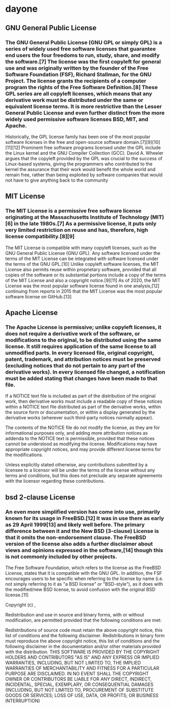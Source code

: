 # dayone
## GNU General Public License
### The GNU General Public License (GNU GPL or simply GPL) is a series of widely used free software licenses that guarantee end users the four freedoms to run, study, share, and modify the software.[7] The license was the first copyleft for general use and was originally written by the founder of the Free Software Foundation (FSF), Richard Stallman, for the GNU Project. The license grants the recipients of a computer program the rights of the Free Software Definition.[8] These GPL series are all copyleft licenses, which means that any derivative work must be distributed under the same or equivalent license terms. It is more restrictive than the Lesser General Public License and even further distinct from the more widely used permissive software licenses BSD, MIT, and Apache.

Historically, the GPL license family has been one of the most popular software licenses in the free and open-source software domain.[7][9][10][11][12] Prominent free software programs licensed under the GPL include the Linux kernel and the GNU Compiler Collection (GCC). David A. Wheeler argues that the copyleft provided by the GPL was crucial to the success of Linux-based systems, giving the programmers who contributed to the kernel the assurance that their work would benefit the whole world and remain free, rather than being exploited by software companies that would not have to give anything back to the community

## MIT License
### The MIT License is a permissive free software license originating at the Massachusetts Institute of Technology (MIT)[6] in the late 1980s.[7] As a permissive license, it puts only very limited restriction on reuse and has, therefore, high license compatibility.[8][9]

The MIT License is compatible with many copyleft licenses, such as the GNU General Public License (GNU GPL). Any software licensed under the terms of the MIT License can be integrated with software licensed under the terms of the GNU GPL.[10] Unlike copyleft software licenses, the MIT License also permits reuse within proprietary software, provided that all copies of the software or its substantial portions include a copy of the terms of the MIT License and also a copyright notice.[9][11] As of 2020, the MIT License was the most popular software license found in one analysis,[12] continuing from reports in 2015 that the MIT License was the most popular software license on GitHub.[13]
## Apache License
### The Apache License is permissive; unlike copyleft licenses, it does not require a derivative work of the software, or modifications to the original, to be distributed using the same license. It still requires application of the same license to all unmodified parts. In every licensed file, original copyright, patent, trademark, and attribution notices must be preserved (excluding notices that do not pertain to any part of the derivative works). In every licensed file changed, a notification must be added stating that changes have been made to that file.

If a NOTICE text file is included as part of the distribution of the original work, then derivative works must include a readable copy of these notices within a NOTICE text file distributed as part of the derivative works, within the source form or documentation, or within a display generated by the derivative works (wherever such third-party notices normally appear).

The contents of the NOTICE file do not modify the license, as they are for informational purposes only, and adding more attribution notices as addenda to the NOTICE text is permissible, provided that these notices cannot be understood as modifying the license. Modifications may have appropriate copyright notices, and may provide different license terms for the modifications.

Unless explicitly stated otherwise, any contributions submitted by a licensee to a licensor will be under the terms of the license without any terms and conditions, but this does not preclude any separate agreements with the licensor regarding these contributions.
## bsd 2-clause License
### An even more simplified version has come into use, primarily known for its usage in FreeBSD.[12] It was in use there as early as 29 April 1999[13] and likely well before. The primary difference between it and the New BSD (3-clause) License is that it omits the non-endorsement clause. The FreeBSD version of the license also adds a further disclaimer about views and opinions expressed in the software,[14] though this is not commonly included by other projects.

The Free Software Foundation, which refers to the license as the FreeBSD License, states that it is compatible with the GNU GPL. In addition, the FSF encourages users to be specific when referring to the license by name (i.e. not simply referring to it as "a BSD license" or "BSD-style"), as it does with the modified/new BSD license, to avoid confusion with the original BSD license.[11]

Copyright (c) <year>, <copyright holder>

Redistribution and use in source and binary forms, with or without modification, are permitted provided that the following conditions are met:

Redistributions of source code must retain the above copyright notice, this list of conditions and the following disclaimer.
Redistributions in binary form must reproduce the above copyright notice, this list of conditions and the following disclaimer in the documentation and/or other materials provided with the distribution.
THIS SOFTWARE IS PROVIDED BY THE COPYRIGHT HOLDERS AND CONTRIBUTORS "AS IS" AND ANY EXPRESS OR IMPLIED WARRANTIES, INCLUDING, BUT NOT LIMITED TO, THE IMPLIED WARRANTIES OF MERCHANTABILITY AND FITNESS FOR A PARTICULAR PURPOSE ARE DISCLAIMED. IN NO EVENT SHALL THE COPYRIGHT OWNER OR CONTRIBUTORS BE LIABLE FOR ANY DIRECT, INDIRECT, INCIDENTAL, SPECIAL, EXEMPLARY, OR CONSEQUENTIAL DAMAGES (INCLUDING, BUT NOT LIMITED TO, PROCUREMENT OF SUBSTITUTE GOODS OR SERVICES; LOSS OF USE, DATA, OR PROFITS; OR BUSINESS INTERRUPTION)
